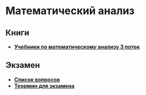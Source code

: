 # Математический анализ

## Книги
- [**Учебники по математическому анализу 3 поток**](https://drive.google.com/drive/folders/1GhR2fZusBHvYEPIuQXSP9L6kF_TJ9Rmi)
  
## Экзамен
- [**Список вопросов**](https://docs.google.com/document/d/1jzikEw2PWKytUUHyQHEpqiTgX6Byo_Ji_3Auv1giYuc/edit?tab=t.0)
- [**Теормин для экзамена**](https://github.com/Jucutu/ITMO/blob/main/1%20%D0%9C%D0%B0%D1%82%D0%B5%D0%BC%D0%B0%D1%82%D0%B8%D1%87%D0%B5%D1%81%D0%BA%D0%B8%D0%B9%20%D0%B0%D0%BD%D0%B0%D0%BB%D0%B8%D0%B7/%D1%82%D0%B5%D0%BE%D1%80%D0%BC%D0%B8%D0%BD.md)


